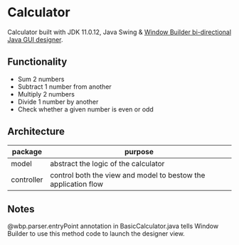# Calculator
Calculator built with JDK 11.0.12, Java Swing & [Window Builder bi-directional Java GUI designer](https://www.eclipse.org/windowbuilder/).
## Functionality
- Sum 2 numbers
- Subtract 1 number from another
- Multiply 2 numbers
- Divide 1 number by another
- Check whether a given number is even or odd
## Architecture
| package    | purpose                                                        |
| ---------- | -------------------------------------------------------------- |
| model      | abstract the logic of the calculator                           |
| controller | control both the view and model to bestow the application flow |
## Notes
@wbp.parser.entryPoint annotation in BasicCalculator.java tells Window Builder to use this method code to launch the designer view.